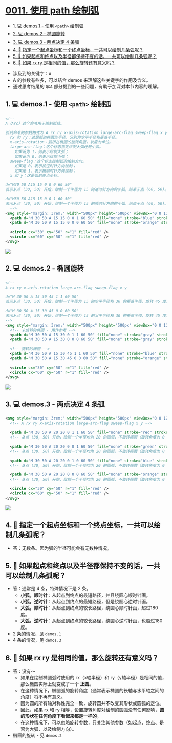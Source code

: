 # [0011. 使用 path 绘制弧](https://github.com/Tdahuyou/TNotes.svg/tree/main/notes/0011.%20%E4%BD%BF%E7%94%A8%20path%20%E7%BB%98%E5%88%B6%E5%BC%A7)

<!-- region:toc -->

- [1. 💻 demos.1 - 使用 `<path>` 绘制弧](#1--demos1---使用-path-绘制弧)
- [2. 💻 demos.2 - 椭圆旋转](#2--demos2---椭圆旋转)
- [3. 💻 demos.3 - 两点决定 4 条弧](#3--demos3---两点决定-4-条弧)
- [4. 🤔 指定一个起点坐标和一个终点坐标，一共可以绘制几条弧呢？](#4--指定一个起点坐标和一个终点坐标一共可以绘制几条弧呢)
- [5. 🤔 如果起点和终点以及半径都保持不变的话，一共可以绘制几条弧呢？](#5--如果起点和终点以及半径都保持不变的话一共可以绘制几条弧呢)
- [6. 🤔 如果 rx ry 是相同的值，那么旋转还有意义吗？](#6--如果-rx-ry-是相同的值那么旋转还有意义吗)

<!-- endregion:toc -->
- 涉及到的关键字：`A`
- A 的参数有些多，可以结合 demos 来理解这些关键字的作用及含义。
- 通过思考结尾的 `Q&A` 部分提到的一些问题，有助于加深对本节内容的理解。

## 1. 💻 demos.1 - 使用 `<path>` 绘制弧

```xml
<!--
A（Arc）这个命令用于绘制弧线。

弧线命令的参数格式为 A rx ry x-axis-rotation large-arc-flag sweep-flag x y
  rx 和 ry：这是弧的椭圆形半径，分别为水平半径和垂直半径。
  x-axis-rotation：弧所在椭圆的旋转角度，以度为单位。
  large-arc-flag：这个标志指定绘制大弧还是小弧。
    如果设为 1，则表示绘制大弧；
    如果设为 0，则表示绘制小弧；
  sweep-flag：这个标志控制弧的绘制方向。
    如果是 0，表示按逆时针方向绘制；
    如果是 1，表示按顺时针方向绘制；
  x 和 y：这是弧的终点坐标。

d="M30 50 A15 15 0 0 0 60 50"
表示从点 (30, 50) 开始，绘制一个半径为 15 的逆时针方向的小弧，结束于点 (60, 50)。

d="M30 50 A15 15 0 0 1 60 50"
表示从点 (30, 50) 开始，绘制一个半径为 15 的顺时针方向的小弧，结束于点 (60, 50)。
  -->
<svg style="margin: 3rem;" width="500px" height="500px" viewBox="0 0 120 120" xmlns="http://www.w3.org/2000/svg">
  <path d="M 30 50 A 15 15 0 0 1 60 50" fill="none" stroke="blue" stroke-width="1" />
  <path d="M 30 50 A 15 15 0 0 0 60 50" fill="none" stroke="orange" stroke-width="1" />

  <circle cx="30" cy="50" r="1" fill="red" />
  <circle cx="60" cy="50" r="1" fill="red" />
</svg>
```

![](assets/2024-12-10-09-27-42.png)

## 2. 💻 demos.2 - 椭圆旋转


```xml
<!--
A rx ry x-axis-rotation large-arc-flag sweep-flag x y

d="M 30 50 A 15 30 45 1 1 60 50"
表示从点 (30, 50) 开始，绘制一个半径为 15 的水平半径和 30 的垂直半径，旋转 45 度的椭圆弧，选择 【顺时针】 方向的 【大弧】，结束于点 (60, 50)。

d="M 30 50 A 15 30 45 0 0 60 50"
表示从点 (30, 50) 开始，绘制一个半径为 15 的水平半径和 30 的垂直半径，旋转 45 度的椭圆弧，选择 【逆时针】 方向的 【小弧】，结束于点 (60, 50)。
-->
<svg style="margin: 3rem;" width="500px" height="500px" viewBox="0 0 120 120" xmlns="http://www.w3.org/2000/svg">
  <!-- 未旋转的椭圆 - 用作参考 -->
  <path d="M 30 50 A 15 30 0 1 1 60 50" fill="none" stroke="gray" stroke-width=".5" />
  <path d="M 30 50 A 15 30 0 0 0 60 50" fill="none" stroke="gray" stroke-width=".5" />

  <!-- 旋转的椭圆 -->
  <path d="M 30 50 A 15 30 45 1 1 60 50" fill="none" stroke="blue" stroke-width="1" />
  <path d="M 30 50 A 15 30 45 0 0 60 50" fill="none" stroke="orange" stroke-width="1" />

  <circle cx="30" cy="50" r="1" fill="red" />
  <circle cx="60" cy="50" r="1" fill="red" />
</svg>
```

![](assets/2024-12-10-09-29-21.png)

## 3. 💻 demos.3 - 两点决定 4 条弧


```xml
<svg style="margin: 3rem;" width="500px" height="500px" viewBox="0 0 120 120" xmlns="http://www.w3.org/2000/svg">
  <!-- A rx ry x-axis-rotation large-arc-flag sweep-flag x y -->

  <path d="M 30 50 A 20 20 0 1 1 60 50" fill="none" stroke="red" stroke-width="1" />
  <!-- 从点 (30, 50) 开始，绘制一个半径均为 20 的圆弧，不旋转椭圆（旋转角度为 0 度），选择顺时针方向的大弧，结束于点 (60, 50)。 -->

  <path d="M 30 50 A 20 20 0 0 1 60 50" fill="none" stroke="green" stroke-width="1" />
  <!-- 从点 (30, 50) 开始，绘制一个半径均为 20 的圆弧，不旋转椭圆（旋转角度为 0 度），选择顺时针方向的小弧，结束于点 (60, 50)。 -->

  <path d="M 30 50 A 20 20 0 1 0 60 50" fill="none" stroke="blue" stroke-width="1" />
  <!-- 从点 (30, 50) 开始，绘制一个半径均为 20 的圆弧，不旋转椭圆（旋转角度为 0 度），选择逆时针方向的大弧，结束于点 (60, 50)。 -->

  <path d="M 30 50 A 20 20 0 0 0 60 50" fill="none" stroke="orange" stroke-width="1" />
  <!-- 从点 (30, 50) 开始，绘制一个半径均为 20 的圆弧，不旋转椭圆（旋转角度为 0 度），选择逆时针方向的小弧，结束于点 (60, 50)。 -->

  <circle cx="30" cy="50" r="1" fill="red" />
  <circle cx="60" cy="50" r="1" fill="red" />
</svg>
```

![](assets/2024-12-10-09-29-28.png)

## 4. 🤔 指定一个起点坐标和一个终点坐标，一共可以绘制几条弧呢？

- 答：无数条。因为弧的半径可能会有无数种情况。

## 5. 🤔 如果起点和终点以及半径都保持不变的话，一共可以绘制几条弧呢？

- 答：通常是 4 条，特殊情况下是 2 条。
  - **小弧，顺时针**：从起点到终点的最短路径，并且绕圆心顺时针画。
  - **小弧，逆时针**：从起点到终点的最短路径，但是绕圆心逆时针画。
  - **大弧，顺时针**：从起点到终点的较长路径，绕圆心顺时针画，超过180度。
  - **大弧，逆时针**：从起点到终点的较长路径，绕圆心逆时针画，也超过180度。
- 2 条的情况，见 `demos.1`
- 4 条的情况，见 `demos.3`

## 6. 🤔 如果 rx ry 是相同的值，那么旋转还有意义吗？

- 答：没有～
  - 如果在绘制椭圆弧时使用的 rx（x轴半径）和 ry（y轴半径）是相同的值，那么椭圆实际上就变成了一个 **正圆**。
  - 在这种情况下，椭圆弧的旋转角度（通常表示椭圆的长轴与水平轴之间的角度）将不再有意义。
  - 因为圆的所有轴对称性完全一致，旋转圆并不改变其形状或圆弧的定位。
  - 因此，如果 rx 和 ry 相等，设置旋转角度对绘制的圆弧没有任何影响，**圆的形状在任何角度下看起来都是一样的**。
  - 在这种情况下，可以忽略旋转参数，只关注其他参数（如起点、终点、是否为大弧、以及绘制方向）。
- 椭圆的旋转 - 见 `demos.2`
